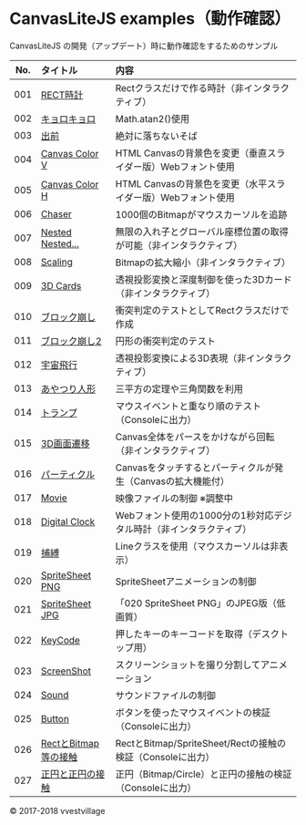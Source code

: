 # CanvasLiteJS examples（動作確認）
CanvasLiteJS の開発（アップデート）時に動作確認をするためのサンプル

|No.|タイトル|内容|
|:--:|:--|:--|
|001|[RECT時計](https://vvestvillage.github.io/CanvasLiteJS/examples/html/001.html)|Rectクラスだけで作る時計（非インタラクティブ）|
|002|[キョロキョロ](https://vvestvillage.github.io/CanvasLiteJS/examples/html/002.html)|Math.atan2()使用|
|003|[出前](https://vvestvillage.github.io/CanvasLiteJS/examples/html/003.html)|絶対に落ちないそば|
|004|[Canvas Color V](https://vvestvillage.github.io/CanvasLiteJS/examples/html/004.html)|HTML Canvasの背景色を変更（垂直スライダー版）Webフォント使用|
|005|[Canvas Color H](https://vvestvillage.github.io/CanvasLiteJS/examples/html/005.html)|HTML Canvasの背景色を変更（水平スライダー版）Webフォント使用|
|006|[Chaser](https://vvestvillage.github.io/CanvasLiteJS/examples/html/006.html)|1000個のBitmapがマウスカーソルを追跡|
|007|[Nested Nested...](https://vvestvillage.github.io/CanvasLiteJS/examples/html/007.html)|無限の入れ子とグローバル座標位置の取得が可能（非インタラクティブ）|
|008|[Scaling](https://vvestvillage.github.io/CanvasLiteJS/examples/html/008.html)|Bitmapの拡大縮小（非インタラクティブ）|
|009|[3D Cards](https://vvestvillage.github.io/CanvasLiteJS/examples/html/009.html)|透視投影変換と深度制御を使った3Dカード（非インタラクティブ）|
|010|[ブロック崩し](https://vvestvillage.github.io/CanvasLiteJS/examples/html/010.html)|衝突判定のテストとしてRectクラスだけで作成|
|011|[ブロック崩し2](https://vvestvillage.github.io/CanvasLiteJS/examples/html/011.html)|円形の衝突判定のテスト|
|012|[宇宙飛行](https://vvestvillage.github.io/CanvasLiteJS/examples/html/012.html)|透視投影変換による3D表現（非インタラクティブ）|
|013|[あやつり人形](https://vvestvillage.github.io/CanvasLiteJS/examples/html/013.html)|三平方の定理や三角関数を利用|
|014|[トランプ](https://vvestvillage.github.io/CanvasLiteJS/examples/html/014.html)|マウスイベントと重なり順のテスト（Consoleに出力）|
|015|[3D画面遷移](https://vvestvillage.github.io/CanvasLiteJS/examples/html/015.html)|Canvas全体をパースをかけながら回転（非インタラクティブ）|
|016|[パーティクル](https://vvestvillage.github.io/CanvasLiteJS/examples/html/016.html)|Canvasをタッチするとパーティクルが発生（Canvasの拡大機能付）|
|017|[Movie](https://vvestvillage.github.io/CanvasLiteJS/examples/html/017.html)|映像ファイルの制御 ※調整中|
|018|[Digital Clock](https://vvestvillage.github.io/CanvasLiteJS/examples/html/018.html)|Webフォント使用の1000分の1秒対応デジタル時計（非インタラクティブ）|
|019|[捕縛](https://vvestvillage.github.io/CanvasLiteJS/examples/html/019.html)|Lineクラスを使用（マウスカーソルは非表示）|
|020|[SpriteSheet PNG](https://vvestvillage.github.io/CanvasLiteJS/examples/html/020.html)|SpriteSheetアニメーションの制御|
|021|[SpriteSheet JPG](https://vvestvillage.github.io/CanvasLiteJS/examples/html/021.html)|「020 SpriteSheet PNG」のJPEG版（低画質）|
|022|[KeyCode](https://vvestvillage.github.io/CanvasLiteJS/examples/html/022.html)|押したキーのキーコードを取得（デスクトップ用）|
|023|[ScreenShot](https://vvestvillage.github.io/CanvasLiteJS/examples/html/023.html)|スクリーンショットを撮り分割してアニメーション|
|024|[Sound](https://vvestvillage.github.io/CanvasLiteJS/examples/html/024.html)|サウンドファイルの制御|
|025|[Button](https://vvestvillage.github.io/CanvasLiteJS/examples/html/025.html)|ボタンを使ったマウスイベントの検証（Consoleに出力）|
|026|[RectとBitmap等の接触](https://vvestvillage.github.io/CanvasLiteJS/examples/html/026.html)|RectとBitmap/SpriteSheet/Rectの接触の検証（Consoleに出力）|
|027|[正円と正円の接触](https://vvestvillage.github.io/CanvasLiteJS/examples/html/027.html)|正円（Bitmap/Circle）と正円の接触の検証（Consoleに出力）|

© 2017-2018 vvestvillage
